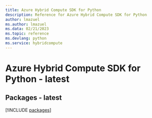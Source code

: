 ```yaml
---
title: Azure Hybrid Compute SDK for Python
description: Reference for Azure Hybrid Compute SDK for Python
author: lmazuel
ms.author: lmazuel
ms.data: 02/21/2023
ms.topic: reference
ms.devlang: python
ms.service: hybridcompute
---
```

# Azure Hybrid Compute SDK for Python - latest
## Packages - latest
[!INCLUDE [packages](hybrid-compute-index.md)]